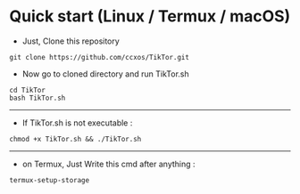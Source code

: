 # Quick start (Linux / Termux / macOS)

- Just, Clone this repository

```
git clone https://github.com/ccxos/TikTor.git
```

- Now go to cloned directory and run TikTor.sh

```
cd TikTor
bash TikTor.sh
```


---

- If TikTor.sh is not executable :

```
chmod +x TikTor.sh && ./TikTor.sh
```

---

- on Termux, Just Write this cmd after anything :

```
termux-setup-storage
```
